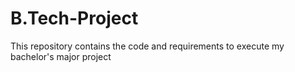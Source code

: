 # B.Tech-Project
This repository contains the code and requirements to execute my bachelor's major project

